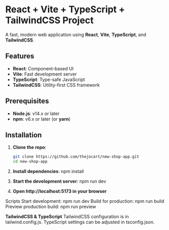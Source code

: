 # React + Vite + TypeScript + TailwindCSS Project

A fast, modern web application using **React**, **Vite**, **TypeScript**, and **TailwindCSS**.

## Features

- **React**: Component-based UI
- **Vite**: Fast development server
- **TypeScript**: Type-safe JavaScript
- **TailwindCSS**: Utility-first CSS framework

## Prerequisites

- **Node.js**: v14.x or later
- **npm**: v6.x or later (or **yarn**)

## Installation

1. **Clone the repo**:

   ```bash
   git clone https://github.com/thejocart/new-shop-app.git
   cd new-shop-app

   ```

2. **Install dependencies**:
   npm install

3. **Start the development server**:
   npm run dev

4. **Open http://localhost:5173 in your browser**

Scripts
Start development: npm run dev
Build for production: npm run build
Preview production build: npm run preview

**TailwindCSS & TypeScript**
TailwindCSS configuration is in tailwind.config.js. TypeScript settings can be adjusted in tsconfig.json.
